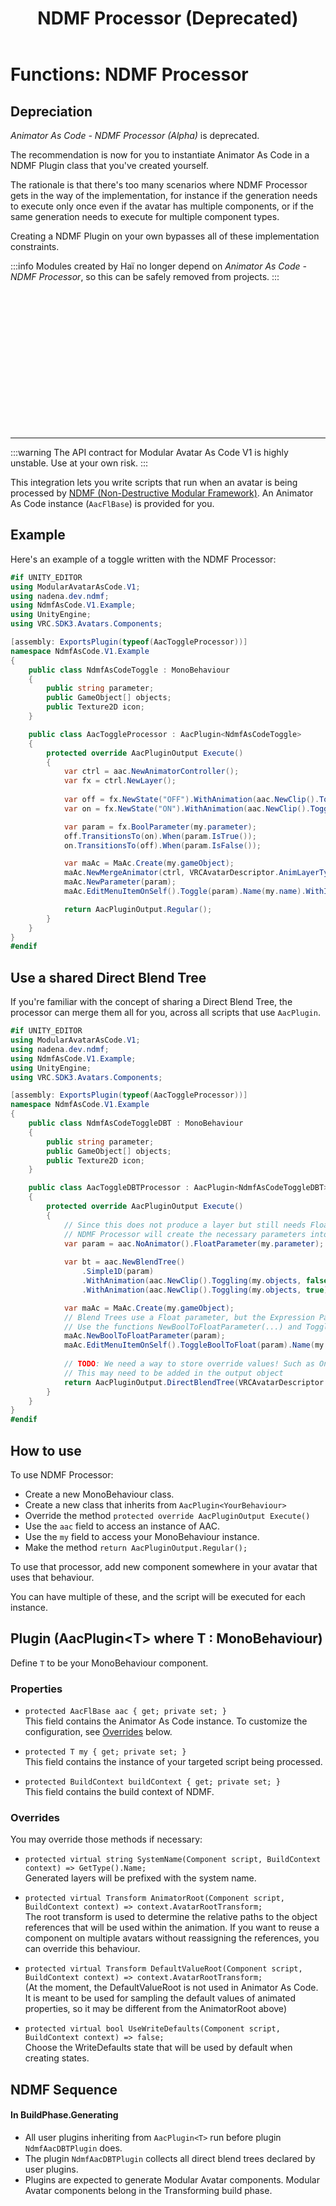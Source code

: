 ﻿---
sidebar_position: 8
title: "NDMF Processor (Deprecated)"
unlisted: true
---

# Functions: NDMF Processor

## Depreciation

*Animator As Code - NDMF Processor (Alpha)* is deprecated.

The recommendation is now for you to instantiate Animator As Code in a NDMF Plugin class that you've created yourself.

The rationale is that there's too many scenarios where NDMF Processor gets in the way of the implementation, for instance if the generation needs to execute only once even if the avatar has multiple components, or if the same generation needs to execute for multiple component types.

Creating a NDMF Plugin on your own bypasses all of these implementation constraints.

:::info
Modules created by Haï no longer depend on *Animator As Code - NDMF Processor*, so this can be safely removed from projects.
:::

<br />
<br />
<br />
<br />
<br />
<br />
<br />
<br />
<br />
<br />
<br />
<br />
<br />

---

:::warning
The API contract for Modular Avatar As Code V1 is highly unstable. Use at your own risk.
:::

This integration lets you write scripts that run when an avatar is being processed by [NDMF (Non-Destructive Modular Framework)](https://github.com/bdunderscore/ndmf). An Animator As Code instance (`AacFlBase`) is provided for you.

## Example

Here's an example of a toggle written with the NDMF Processor:

```csharp
#if UNITY_EDITOR
using ModularAvatarAsCode.V1;
using nadena.dev.ndmf;
using NdmfAsCode.V1.Example;
using UnityEngine;
using VRC.SDK3.Avatars.Components;

[assembly: ExportsPlugin(typeof(AacToggleProcessor))]
namespace NdmfAsCode.V1.Example
{
    public class NdmfAsCodeToggle : MonoBehaviour
    {
        public string parameter;
        public GameObject[] objects;
        public Texture2D icon;
    }

    public class AacToggleProcessor : AacPlugin<NdmfAsCodeToggle>
    {
        protected override AacPluginOutput Execute()
        {
            var ctrl = aac.NewAnimatorController();
            var fx = ctrl.NewLayer();
            
            var off = fx.NewState("OFF").WithAnimation(aac.NewClip().Toggling(my.objects, false));
            var on = fx.NewState("ON").WithAnimation(aac.NewClip().Toggling(my.objects, true));

            var param = fx.BoolParameter(my.parameter);
            off.TransitionsTo(on).When(param.IsTrue());
            on.TransitionsTo(off).When(param.IsFalse());

            var maAc = MaAc.Create(my.gameObject);
            maAc.NewMergeAnimator(ctrl, VRCAvatarDescriptor.AnimLayerType.FX);
            maAc.NewParameter(param);
            maAc.EditMenuItemOnSelf().Toggle(param).Name(my.name).WithIcon(my.icon);

            return AacPluginOutput.Regular();
        }
    }
}
#endif
```

## Use a shared Direct Blend Tree

If you're familiar with the concept of sharing a Direct Blend Tree, the processor can merge them all for you, across all scripts that use `AacPlugin`.

```csharp
#if UNITY_EDITOR
using ModularAvatarAsCode.V1;
using nadena.dev.ndmf;
using NdmfAsCode.V1.Example;
using UnityEngine;
using VRC.SDK3.Avatars.Components;

[assembly: ExportsPlugin(typeof(AacToggleProcessor))]
namespace NdmfAsCode.V1.Example
{
    public class NdmfAsCodeToggleDBT : MonoBehaviour
    {
        public string parameter;
        public GameObject[] objects;
        public Texture2D icon;
    }

    public class AacToggleDBTProcessor : AacPlugin<NdmfAsCodeToggleDBT>
    {
        protected override AacPluginOutput Execute()
        {
            // Since this does not produce a layer but still needs Float parameters, use NoAnimator().
            // NDMF Processor will create the necessary parameters into the direct blend tree animator.
            var param = aac.NoAnimator().FloatParameter(my.parameter);
            
            var bt = aac.NewBlendTree()
                .Simple1D(param)
                .WithAnimation(aac.NewClip().Toggling(my.objects, false), 0)
                .WithAnimation(aac.NewClip().Toggling(my.objects, true), 1);

            var maAc = MaAc.Create(my.gameObject);
            // Blend Trees use a Float parameter, but the Expression Parameter can declare it as a bool.
            // Use the functions NewBoolToFloatParameter(...) and ToggleBoolToFloat(...) to reuse the parameter
            maAc.NewBoolToFloatParameter(param);
            maAc.EditMenuItemOnSelf().ToggleBoolToFloat(param).Name(my.name).WithIcon(my.icon);
            
            // TODO: We need a way to store override values! Such as One = 1, or Smoothing = 0.8.
            // This may need to be added in the output object
            return AacPluginOutput.DirectBlendTree(VRCAvatarDescriptor.AnimLayerType.FX, bt);
        }
    }
}
#endif
```

## How to use

To use NDMF Processor:

- Create a new MonoBehaviour class.
- Create a new class that inherits from `AacPlugin<YourBehaviour>`
- Override the method `protected override AacPluginOutput Execute()`
- Use the `aac` field to access an instance of AAC.
- Use the `my` field to access your MonoBehaviour instance.
- Make the method `return AacPluginOutput.Regular();`

To use that processor, add new component somewhere in your avatar that uses that behaviour.

You can have multiple of these, and the script will be executed for each instance.

## Plugin (AacPlugin\<T> where T : MonoBehaviour)

Define `T` to be your MonoBehaviour component.

### Properties

- `protected AacFlBase aac { get; private set; }`<br/>
This field contains the Animator As Code instance. To customize the configuration, see [Overrides](#overrides) below.

- `protected T my { get; private set; }`<br/>
This field contains the instance of your targeted script being processed.

- `protected BuildContext buildContext { get; private set; }`<br/>
This field contains the build context of NDMF.


### Overrides

You may override those methods if necessary:

- `protected virtual string SystemName(Component script, BuildContext context) => GetType().Name;`<br/>
Generated layers will be prefixed with the system name.

- `protected virtual Transform AnimatorRoot(Component script, BuildContext context) => context.AvatarRootTransform;`<br/>
The root transform is used to determine the relative paths to the object references that will be used within the animation. If you want to reuse a component on multiple avatars without reassigning the references, you can override this behaviour.

- `protected virtual Transform DefaultValueRoot(Component script, BuildContext context) => context.AvatarRootTransform;`<br/>
(At the moment, the DefaultValueRoot is not used in Animator As Code. It is meant to be used for sampling the default values of animated properties, so it may be different from the AnimatorRoot above)

- `protected virtual bool UseWriteDefaults(Component script, BuildContext context) => false;`<br/>
Choose the WriteDefaults state that will be used by default when creating states.

## NDMF Sequence

#### In BuildPhase.Generating

- All user plugins inheriting from `AacPlugin<T>` run before plugin `NdmfAacDBTPlugin` does.
- The plugin `NdmfAacDBTPlugin` collects all direct blend trees declared by user plugins.
- Plugins are expected to generate Modular Avatar components. Modular Avatar components belong in the Transforming build phase.
